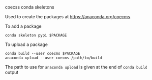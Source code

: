 coecss conda skeletons

Used to create the packages at https://anaconda.org/coecms

To add a package

    conda skeleton pypi $PACKAGE

To upload a package

    conda build --user coecms $PACKAGE
    anaconda upload --user coecms /path/to/build

The path to use for `anaconda upload` is given at the end of `conda build` output
